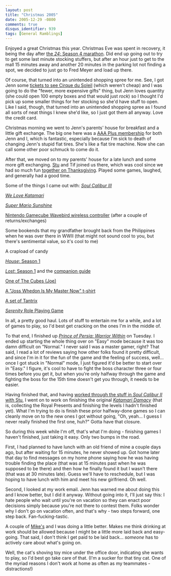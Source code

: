 ```yaml
---
layout: post
title: "Christmas 2005"
date: 2005-12-29 -0800
comments: true
disqus_identifier: 939
tags: [General Ramblings]
---
```

Enjoyed a great Christmas this year. Christmas Eve was spent in
recovery, it being the day after [the *24*: Season 4
marathon](/archive/2005/12/24/24-season-4.aspx). Did end up going out to
try to get some last minute stocking stuffers, but after an hour just to
get to the mall 15 minutes away and another 20 minutes in the parking
lot not finding a spot, we decided to just go to Fred Meyer and load up
there.

 Of course, that turned into an unintended shopping spree for me. See, I
got Jenn some [tickets to see Cirque du
Soleil](http://www.cirquedusoleil.com/CirqueDuSoleil/en/showstickets/varekai/intro/intro.htm)
(which weren't cheap) and I was going to do the "fewer, more expensive
gifts" thing, but Jenn loves quantity (she could open 100 empty boxes
and that would just *rock*) so I thought I'd pick up some smaller things
for her stocking so she'd have stuff to open. Like I said, though, that
turned into an unintended shopping spree as I found all sorts of neat
things I knew she'd like, so I just got them all anyway. Love the credit
card.

 Christmas morning we went to Jenn's parents' house for breakfast and a
little gift exchange. The big one here was a [AAA Plus
membership](http://www.aaa.com) for both Jenn and I, which is fantastic,
especially because I'm sick to death of changing Jenn's stupid flat
tires. She's like a flat tire machine. Now she can call some other poor
schmuck to come do it.

 After that, we moved on to my parents' house for a late lunch and some
more gift exchanging. [Stu](http://www.stuartthompson.net/) and Tif
joined us there, which was cool since we had so much fun [together on
Thanksgiving](/archive/2005/11/28/thanksgiving-2005.aspx). Played some
games, laughed, and generally had a good time.

 Some of the things I came out with:
[*Soul Calibur
III*](http://www.amazon.com/exec/obidos/ASIN/B000935256/mhsvortex)

[*We Love
Katamari*](http://www.amazon.com/exec/obidos/ASIN/B000A5K5MI/mhsvortex)

[*Super Mario
Sunshine*](http://www.amazon.com/exec/obidos/ASIN/B000066JRN/mhsvortex)

[Nintendo Gamecube Wavebird wireless
controller](http://www.amazon.com/exec/obidos/ASIN/B00005BOSF/mhsvortex)
(after a couple of returns/exchanges)

Some bookends that my grandfather brought back from the Philippines when
he was over there in WWII (that might not sound cool to you, but there's
sentimental value, so it's cool to me)

A crapload of candy

[*House*: Season
1](http://www.amazon.com/exec/obidos/ASIN/B0009WPM1Q/mhsvortex)

[*Lost*: Season
1](http://www.amazon.com/exec/obidos/ASIN/B00005JNOG/mhsvortex) and the
[companion
guide](http://www.amazon.com/exec/obidos/ASIN/1401308155/mhsvortex)

[One of The Cubes
(Joe)](http://www.thinkgeek.com/geektoys/cubegoodies/722a/)

[A "Joss Whedon Is My Master Now"
t-shirt](http://www.thinkgeek.com/pvp/swag/77da/)

[A set of
Tantrix](http://www.familygamesamerica.com/FamilyGames/consumers/ProductsBrainTeasersTantrix.asp)

[*Serenity* Role Playing
Game](http://www.amazon.com/exec/obidos/ASIN/1931567506/mhsvortex)

 In all, a pretty good haul. Lots of stuff to entertain me for a while,
and a lot of games to play, so I'd best get cracking on the ones I'm in
the middle of.

 To that end, I finished up [*Prince of Persia: Warrior
Within*](http://www.amazon.com/exec/obidos/ASIN/B0002CHJ3C/mhsvortex) on
Tuesday. I ended up starting the whole thing over on "Easy" mode because
it was too damn difficult on "Normal." I never said I was a master
gamer, right? That said, I read a lot of reviews saying how other folks
found it pretty difficult, and since I'm in it for the fun of the game
and the feeling of success, well... once I got stuck in "Normal" mode, I
just figured it'd be better to start over in "Easy." I figure, it's cool
to have to fight the boss character three or four times before you get
it, but when you're only halfway through the game and fighting the boss
for the 15th time doesn't get you through, it needs to be easier.

 Having finished that, and having [worked through the stuff in *Soul
Calibur II* with
Stu](/archive/2005/12/19/the-cat-likes-sugar-cookies.aspx), I went on to
work on finishing the original [*Katamari
Damacy*](http://www.amazon.com/exec/obidos/ASIN/B0002Y2XXQ/mhsvortex)
(that is, collecting the Royal Presents and finishing the levels I
hadn't finished yet). What I'm trying to do is finish these prior
halfway-done games so I can cleanly move on to the new ones I got
without going, "Oh, yeah... I guess I never really finished the first
one, huh?" Gotta have that closure.

 So during this week while I'm off, that's what I'm doing - finishing
games I haven't finished, just taking it easy. Only two bumps in the
road.

 First, I had planned to have lunch with an old friend of mine a couple
days ago, but after waiting for 15 minutes, he never showed up. Got home
later that day to find messages on my home phone saying how he was
having trouble finding the place (that was at 15 minutes past when he
was supposed to be there) and then how he finally found it but I wasn't
there (that was at 30 minutes late). Guess we'll have to reschedule, but
I was hoping to have lunch with him and meet his new girlfriend. Oh
well.

 Second, I looked at my work email. Jenn has warned me about doing this
and I know better, but I did it anyway. Without going into it, I'll just
say this: I hate people who wait until you're on vacation so they can
enact poor decisions simply because you're not there to contest them.
Folks wonder why I don't go on vacation often, and that's why - two
steps forward, one step back. Fan-fucking-tastic.

 A couple of [Mike's](http://www.mikeshardlemonade.com/) and I was doing
a little better. Makes me think drinking at work should be allowed
because I might be a little more laid back and easy-going. That said, I
don't think I get paid to be laid back... *someone* has to actively care
about what's going on.

 Well, the cat's shoving toy mice under the office door, indicating she
wants to play, so I'd best go take care of that. (I'm a sucker for that
tiny cat. One of the myriad reasons I don't work at home as often as my
teammates - distractions!)
